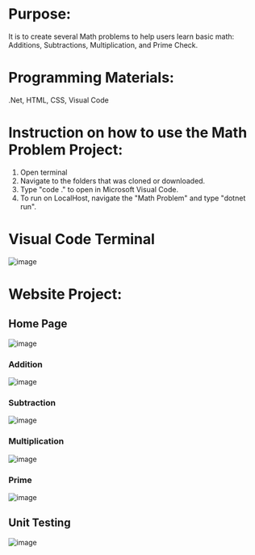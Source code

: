 # Purpose: 
It is to create several Math problems to help users learn basic math: Additions, Subtractions, Multiplication, and Prime Check.

# Programming Materials:
.Net, HTML, CSS, Visual Code

# Instruction on how to use the Math Problem Project:
1. Open terminal
2. Navigate to the folders that was cloned or downloaded.
3. Type "code ." to open in Microsoft Visual Code.
4. To run on LocalHost, navigate the "Math Problem" and type "dotnet run".

# Visual Code Terminal
![image](https://github.com/user-attachments/assets/11e61412-fa79-4927-9f20-533be53a5a9e)


# Website Project:
## Home Page
![image](https://github.com/user-attachments/assets/39f0a992-cee0-4cfa-abb0-ad67fd8800d8)

### Addition
![image](https://github.com/user-attachments/assets/975e2b42-1c1c-47fc-bc32-0514b37f25cc)

### Subtraction
![image](https://github.com/user-attachments/assets/ab533acf-d880-4b91-8f5c-ec9997f2b7b0)


### Multiplication
![image](https://github.com/user-attachments/assets/933ac678-4031-4eec-a0d3-01e6a772b536)


### Prime
![image](https://github.com/user-attachments/assets/791b4298-ae51-40e9-9158-f47c6744ed4a)

## Unit Testing
![image](https://github.com/user-attachments/assets/bc6389f8-13f8-4d26-89eb-c8f313b31adc)
